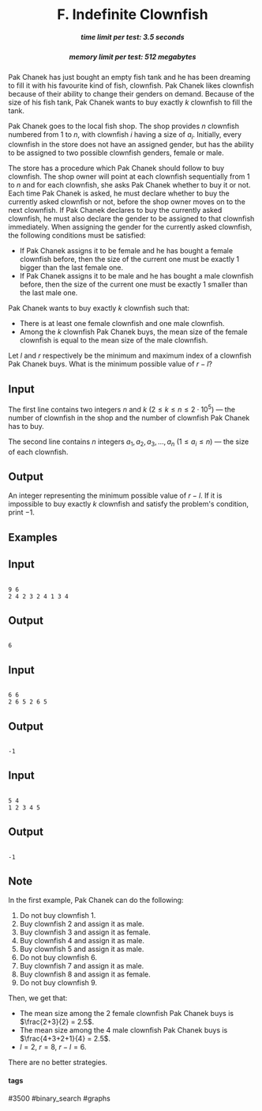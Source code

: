 <h1 style='text-align: center;'> F. Indefinite Clownfish</h1>

<h5 style='text-align: center;'>time limit per test: 3.5 seconds</h5>
<h5 style='text-align: center;'>memory limit per test: 512 megabytes</h5>

Pak Chanek has just bought an empty fish tank and he has been dreaming to fill it with his favourite kind of fish, clownfish. Pak Chanek likes clownfish because of their ability to change their genders on demand. Because of the size of his fish tank, Pak Chanek wants to buy exactly $k$ clownfish to fill the tank.

Pak Chanek goes to the local fish shop. The shop provides $n$ clownfish numbered from $1$ to $n$, with clownfish $i$ having a size of $a_i$. Initially, every clownfish in the store does not have an assigned gender, but has the ability to be assigned to two possible clownfish genders, female or male.

The store has a procedure which Pak Chanek should follow to buy clownfish. The shop owner will point at each clownfish sequentially from $1$ to $n$ and for each clownfish, she asks Pak Chanek whether to buy it or not. Each time Pak Chanek is asked, he must declare whether to buy the currently asked clownfish or not, before the shop owner moves on to the next clownfish. If Pak Chanek declares to buy the currently asked clownfish, he must also declare the gender to be assigned to that clownfish immediately. When assigning the gender for the currently asked clownfish, the following conditions must be satisfied: 

* If Pak Chanek assigns it to be female and he has bought a female clownfish before, then the size of the current one must be exactly $1$ bigger than the last female one.
* If Pak Chanek assigns it to be male and he has bought a male clownfish before, then the size of the current one must be exactly $1$ smaller than the last male one.

Pak Chanek wants to buy exactly $k$ clownfish such that: 

* There is at least one female clownfish and one male clownfish.
* Among the $k$ clownfish Pak Chanek buys, the mean size of the female clownfish is equal to the mean size of the male clownfish.

Let $l$ and $r$ respectively be the minimum and maximum index of a clownfish Pak Chanek buys. What is the minimum possible value of $r-l$?

## Input

The first line contains two integers $n$ and $k$ ($2 \leq k \leq n \leq 2\cdot10^5$) — the number of clownfish in the shop and the number of clownfish Pak Chanek has to buy.

The second line contains $n$ integers $a_1,a_2,a_3,\ldots,a_n$ ($1\leq a_i\leq n$) — the size of each clownfish.

## Output

An integer representing the minimum possible value of $r-l$. If it is impossible to buy exactly $k$ clownfish and satisfy the problem's condition, print $-1$.

## Examples

## Input


```

9 6
2 4 2 3 2 4 1 3 4

```
## Output


```

6

```
## Input


```

6 6
2 6 5 2 6 5

```
## Output


```

-1

```
## Input


```

5 4
1 2 3 4 5

```
## Output


```

-1

```
## Note

In the first example, Pak Chanek can do the following: 

1. Do not buy clownfish $1$.
2. Buy clownfish $2$ and assign it as male.
3. Buy clownfish $3$ and assign it as female.
4. Buy clownfish $4$ and assign it as male.
5. Buy clownfish $5$ and assign it as male.
6. Do not buy clownfish $6$.
7. Buy clownfish $7$ and assign it as male.
8. Buy clownfish $8$ and assign it as female.
9. Do not buy clownfish $9$.

Then, we get that: 

* The mean size among the $2$ female clownfish Pak Chanek buys is $\frac{2+3}{2} = 2.5$.
* The mean size among the $4$ male clownfish Pak Chanek buys is $\frac{4+3+2+1}{4} = 2.5$.
* $l=2$, $r=8$, $r-l=6$.

There are no better strategies.



#### tags 

#3500 #binary_search #graphs 
